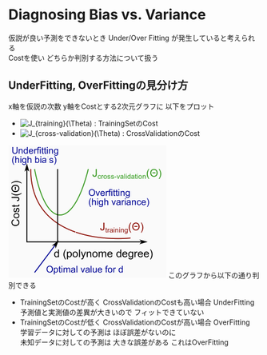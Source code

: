 # Diagnosing Bias vs. Variance
仮説が良い予測をできないとき Under/Over Fitting が発生していると考えられる  
Costを使い どちらか判別する方法について扱う  

## UnderFitting, OverFittingの見分け方
x軸を仮説の次数 y軸をCostとする2次元グラフに 以下をプロット  
* <img src="https://latex.codecogs.com/gif.latex?J_{training}(\Theta)" title="J_{training}(\Theta)" /> : TrainingSetのCost  
* <img src="https://latex.codecogs.com/gif.latex?J_{cross-validation}(\Theta)" title="J_{cross-validation}(\Theta)" /> : CrossValidationのCost  

<img src="../../img/06_03_diagnosing_bias_vs_variance.png" >  
このグラフから以下の通り判別できる  

* TrainingSetのCostが高く CrossValidationのCostも高い場合 UnderFitting  
  予測値と実測値の差異が大きいので フィットできていない  
* TrainingSetのCostが低く CrossValidationのCostが高い場合 OverFitting  
  学習データに対しての予測は ほぼ誤差がないのに  
  未知データに対しての予測は 大きな誤差がある これはOverFitting  
